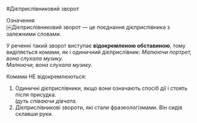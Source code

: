#Дiєприслiвниковий зворот

<div class="eoz-wrap">
<span class="eoz">Означення</span>
<div class="eoz-text">
￼Дiєприслiвниковий зворот — це поєднання дiєприслiвника з залежними словами.
</div>
</div>


У реченнi такий зворот виступає <b>вiдокремленою обставиною</b>, тому видiляється комами, як i одиничний дiєприслiвник:
<i>Малюючи портрет, вона слухала музику.<br>
Малюючи, вона слухала музику.</i>


Комами <span class="p1">НЕ</span> вiдокремлюються:

<ol>
<li>Одиничнi дiєприслiвники, якщо вони означають спосiб дiї i стоять пiсля присудка.<br>
<i>Iдуть спiваючи дiвчата.</i></li>
<li> Дiєприслiвниковi звороти, якi стали фразеологiзмами. Вiн сидiв склавши руки.</li>
</ol>
